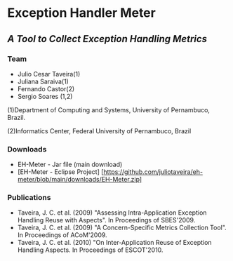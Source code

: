 # Exception Handler Meter
## _A Tool to Collect Exception Handling Metrics_

### Team
- Julio Cesar Taveira(1) 
- Juliana Saraiva(1) 
- Fernando Castor(2) 
- Sergio Soares (1,2)

(1)Department of Computing and Systems, University of Pernambuco, Brazil.

(2)Informatics Center, Federal University of Pernambuco, Brazil

### Downloads
- EH-Meter - Jar file (main download)
- [EH-Meter - Eclipse Project] [https://github.com/juliotaveira/eh-meter/blob/main/downloads/EH-Meter.zip]

### Publications
- Taveira, J. C. et al. (2009) "Assessing Intra-Application Exception Handling Reuse with Aspects". In Proceedings of SBES'2009.
- Taveira, J. C. et al. (2009) "A Concern-Specific Metrics Collection Tool". In Proceedings of ACoM'2009.
- Taveira, J. C. et al. (2010) "On Inter-Application Reuse of Exception Handling Aspects. In Proceedings of ESCOT'2010. 

